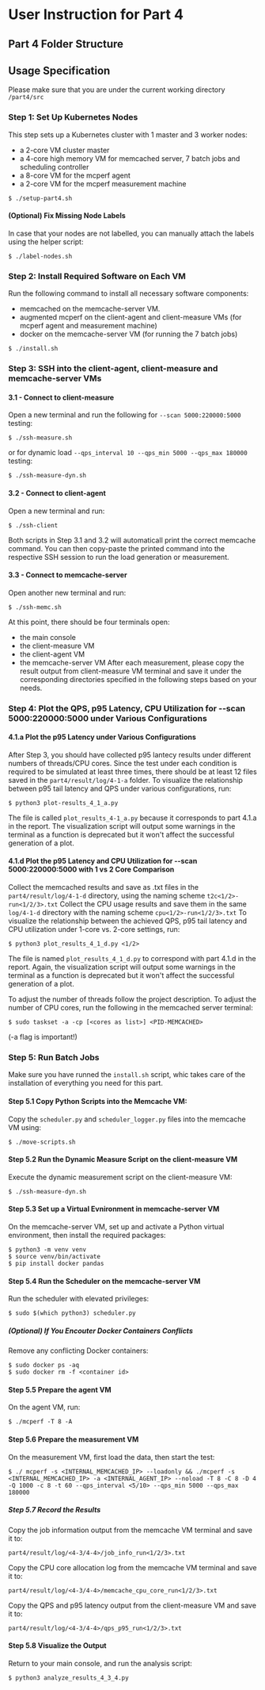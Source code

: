 # User Instruction for Part 4

## Part 4 Folder Structure

## Usage Specification
Please make sure that you are under the current working directory `/part4/src`

### Step 1: Set Up Kubernetes Nodes
This step sets up a Kubernetes cluster with 1 master and 3 worker nodes:
 - a 2-core VM cluster master
 - a 4-core high memory VM for memcached server, 7 batch jobs and scheduling controller
 - a 8-core VM for the mcperf agent
 - a 2-core VM for the mcperf measurement machine
```
$ ./setup-part4.sh
```
#### (Optional) Fix Missing Node Labels
In case that your nodes are not labelled, you can manually attach the labels using the helper script:
```
$ ./label-nodes.sh
```

### Step 2: Install Required Software on Each VM
Run the following command to install all necessary software components:
 - memcached on the memcache-server VM.
 - augmented mcperf on the client-agent and client-measure VMs (for mcperf agent and measurement machine)
 - docker on the memcache-server VM (for running the 7 batch jobs)
```
$ ./install.sh
```

###  Step 3: SSH into the client-agent, client-measure and memcache-server VMs
#### 3.1 - Connect to client-measure
Open a new terminal and run the following for `--scan 5000:220000:5000` testing:
```
$ ./ssh-measure.sh
```
or for dynamic load `--qps_interval 10 --qps_min 5000 --qps_max 180000` testing:
```
$ ./ssh-measure-dyn.sh
```
#### 3.2 - Connect to client-agent
Open a new terminal and run:
```
$ ./ssh-client
```
Both scripts in Step 3.1 and 3.2 will automaticall print the correct memcache command. You can then copy-paste the printed command into the respective SSH session to run the load generation or measurement.
#### 3.3 - Connect to memcache-server
Open another new terminal and run:
```
$ ./ssh-memc.sh
```
At this point, there should be four terminals open:
 - the main console
 - the client-measure VM
 - the client-agent VM
 - the memcache-server VM
After each measurement, please copy the result output from client-measure VM terminal and save it under the corresponding directories specified in the following steps based on your needs.

### Step 4: Plot the QPS, p95 Latency, CPU Utilization for --scan 5000:220000:5000 under Various Configurations
#### 4.1.a Plot the p95 Latency under Various Configurations
After Step 3, you should have collected p95 lantecy results under different numbers of threads/CPU cores. Since the test under each condition is required to be simulated at least three times, there should be at least 12 files saved in the `part4/result/log/4-1-a` folder.
To visualize the relationship between p95 tail latency and QPS under various configurations, run:
```
$ python3 plot-results_4_1_a.py
```
The file is called `plot_results_4-1_a.py` because it corresponds to part 4.1.a in the report. The visualization script will output some warnings in the terminal as a function is deprecated but it won't affect the successful generation of a plot.

#### 4.1.d Plot the p95 Latency and CPU Utilization for --scan 5000:220000:5000 with 1 vs 2 Core Comparison
Collect the memcached results and save as .txt files in the `part4/result/log/4-1-d` directory, using the naming scheme `t2c<1/2>-run<1/2/3>.txt`
Collect the CPU usage results and save them in the same `log/4-1-d` directory with the naming scheme `cpu<1/2>-run<1/2/3>.txt`
To visualize the relationship between the achieved QPS, p95 tail latency and CPU utilization under 1-core vs. 2-core settings, run:
```
$ python3 plot_results_4_1_d.py <1/2>
```
The file is named `plot_results_4_1_d.py` to correspond with part 4.1.d in the report. Again, the visualization script will output some warnings in the terminal as a function is deprecated but it won't affect the successful generation of a plot.

To adjust the number of threads follow the project description.
To adjust the number of CPU cores, run the following in the memcached server terminal:
```
$ sudo taskset -a -cp [<cores as list>] <PID-MEMCACHED>
```

(-a flag is important!)


### Step 5: Run Batch Jobs 
Make sure you have runned the `install.sh` script, whic takes care of the installation of everything you need for this part.
#### Step 5.1 Copy Python Scripts into the Memcache VM:
Copy the `scheduler.py` and `scheduler_logger.py` files into the memcache VM using:
```
$ ./move-scripts.sh
```
#### Step 5.2 Run the Dynamic Measure Script on the client-measure VM
Execute the dynamic measurement script on the client-measure VM:
```
$ ./ssh-measure-dyn.sh
```
#### Step 5.3 Set up a Virtual Evnironment in memcache-server VM
On the memcache-server VM, set up and activate a Python virtual environment, then install the required packages:
```
$ python3 -m venv venv
$ source venv/bin/activate
$ pip install docker pandas
```
#### Step 5.4 Run the Scheduler on the memcache-server VM
Run the scheduler with elevated privileges:
```
$ sudo $(which python3) scheduler.py
```
##### (Optional) If You Encouter Docker Containers Conflicts
Remove any conflicting Docker containers:
```
$ sudo docker ps -aq
$ sudo docker rm -f <container id>
```
#### Step 5.5 Prepare the agent VM
On the agent VM, run:
```
$ ./mcperf -T 8 -A
```
#### Step 5.6 Prepare the measurement VM
On the measurement VM, first load the data, then start the test:
```
$ ./ mcperf -s <INTERNAL_MEMCACHED_IP> --loadonly && ./mcperf -s <INTERNAL_MEMCACHED_IP> -a <INTERNAL_AGENT_IP> --noload -T 8 -C 8 -D 4 -Q 1000 -c 8 -t 60 --qps_interval <5/10> --qps_min 5000 --qps_max 180000
```
##### Step 5.7 Record the Results
Copy the job information output from the memcache VM terminal and save it to:
```
part4/result/log/<4-3/4-4>/job_info_run<1/2/3>.txt
``` 
Copy the CPU core allocation log from the memcache VM terminal and save it to:
```
part4/result/log/<4-3/4-4>/memcache_cpu_core_run<1/2/3>.txt
``` 
Copy the QPS and p95 latency output from the client-measure VM and save it to:
```
part4/result/log/<4-3/4-4>/qps_p95_run<1/2/3>.txt
```

#### Step 5.8 Visualize the Output
Return to your main console, and run the analysis script:
```
$ python3 analyze_results_4_3_4.py
```
